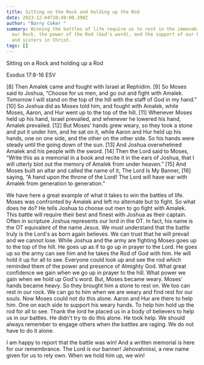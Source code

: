 ```yaml
---
title: Sitting on the Rock and holding up the Rod
date: 2023-12-04T10:49:00.390Z
author: "Barry Coker "
summary: Winning the battles of life require us to rest in the immovability of
  our Rock, the power of the Rod (God's word), and the support of our brothers
  and sisters in Christ.
tags: []
---
```

Sitting on a Rock and holding up a Rod

‭‭Exodus‬ ‭17:8‭-‬16‬ ‭ESV‬‬

\[8]  Then Amalek came and fought with Israel at Rephidim. \[9] So Moses said to Joshua, “Choose for us men, and go out and fight with Amalek. Tomorrow I will stand on the top of the hill with the staff of God in my hand.” \[10] So Joshua did as Moses told him, and fought with Amalek, while Moses, Aaron, and Hur went up to the top of the hill. \[11] Whenever Moses held up his hand, Israel prevailed, and whenever he lowered his hand, Amalek prevailed. \[12] But Moses’ hands grew weary, so they took a stone and put it under him, and he sat on it, while Aaron and Hur held up his hands, one on one side, and the other on the other side. So his hands were steady until the going down of the sun. \[13] And Joshua overwhelmed Amalek and his people with the sword. \[14] Then the Lord said to Moses, “Write this as a memorial in a book and recite it in the ears of Joshua, that I will utterly blot out the memory of Amalek from under heaven.” \[15] And Moses built an altar and called the name of it, The Lord Is My Banner, \[16] saying, “A hand upon the throne of the Lord! The Lord will have war with Amalek from generation to generation.”



We have here a great example of what it takes to win the battles of life. Moses was confronted by Amalek and left no alternate but to fight. So what does he do? He tells Joshua to choose out men to go fight with Amalek. This battle will require their best and finest with Joshua as their captain. Often in scripture Joshua represents our lord in the OT. In fact, his name is the OT equivalent of the name Jesus. We must understand that the battle truly is the Lord's as born again believes. We can trust that he will prevail and we cannot lose. While Joshua and the army are fighting Moses goes up to the top of the hill. He goes up as if to go up in prayer to the Lord. He goes up so the army can see him and he takes the Rod of God with him. He will hold it up for all to see. Everyone could look up and see the rod which reminded them of the power and presence of Almighty God. What great confidence we gain when we go up in prayer to the hill. What power we gain when we hold up God's word. But, Moses became weary. Moses' hands became heavy. So they brought him a stone to rest on. We too can rest in our rock. We can go to him when we are weary and find rest for our souls. Now Moses could not do this alone. Aaron and Hur are there to help him. One on each side to support his weary hands. To help him hold up the rod for all to see. Thank the lord he placed us in a body of believers to help us in our battles. He didn't try to do this alone. He took help. We should always remember to engage others when the battles are raging. We do not have to do it alone.

I am happy to report that the battle was win! And a written memorial is here for our remembrance.  The Lord is our banner! Jehovahnissi, a new name given for us to rely own. When we hold him up, we win!